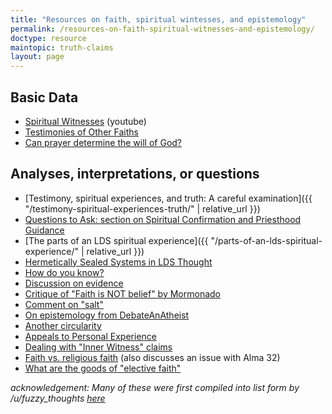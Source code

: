 ```yaml
---
title: "Resources on faith, spiritual wintesses, and epistemology"
permalink: /resources-on-faith-spiritual-witnesses-and-epistemology/
doctype: resource
maintopic: truth-claims
layout: page
---
```


## Basic Data

* [Spiritual Witnesses](https://www.youtube.com/watch?v=UJMSU8Qj6Go) (youtube)
* [Testimonies of Other Faiths](https://testimoniesofotherfaiths.blogspot.com/)
* [Can prayer determine the will of God?](http://www.religioustolerance.org/god_pra6.htm)

## Analyses, interpretations, or questions

* [Testimony, spiritual experiences, and truth: A careful examination]({{ "/testimony-spiritual-experiences-truth/" | relative_url }})
* [Questions to Ask: section on Spiritual Confirmation and Priesthood Guidance](https://faenrandir.github.io/a_careful_examination/questions-to-ask/#spiritual-confirmation-and-priesthood-guidance)
* [The parts of an LDS spiritual experience]({{ "/parts-of-an-lds-spiritual-experience/" | relative_url }})
* [Hermetically Sealed Systems in LDS Thought](https://faenrandir.github.io/a_careful_examination/documents/hermetically_sealed_stacked_deck/hermetically-sealed-systems-in-lds-thought.pdf)
* [How do you know?](https://sapiencuriosus.wordpress.com/2018/03/29/how-do-you-know/)
* [Discussion on evidence](https://www.reddit.com/r/mormon/comments/7dyni3/the_story_of_my_faith_crisis_and_my_return_to_the/dq2fnwj/)
* [Critique of "Faith is NOT belief" by Mormonado](https://www.reddit.com/r/mormon/comments/9c74gq/faith_is_not_belief_faith_crisis_and_what_sam/e59621g/)
* [Comment on "salt"](https://www.reddit.com/r/exmormon/comments/1rj0l1/in_case_you_ever_sit_by_boyd_k_packer_on_a_plane/cdnvt29/)
* [On epistemology from DebateAnAtheist](https://www.reddit.com/r/DebateAnAtheist/comments/9caiv8/on_epistemology/)
* [Another circularity](https://www.reddit.com/r/exmormon/comments/9eq1ym/seminary_circular_reasoning/)
* [Appeals to Personal Experience](https://www.youtube.com/watch?v=4rOvxshInuc)
* [Dealing with "Inner Witness" claims](https://www.youtube.com/watch?v=D-Xa4WBzBwc)
* [Faith vs. religious faith](https://www.reddit.com/r/mormon/comments/7qv2r4/faith_vs_religious_faith_thoughts_on_faith_hope/) (also discusses an issue with Alma 32)
* [What are the goods of "elective faith"](https://www.reddit.com/r/mormon/comments/81bn53/what_are_the_goods_of_elective_faith_serious/)

*acknowledgement: Many of these were first compiled into list form by /u/fuzzy_thoughts [here](https://www.reddit.com/r/mormon/comments/9fujov/why_are_you_sure_about_mormonism_being_true/e5zj8d4/)*
